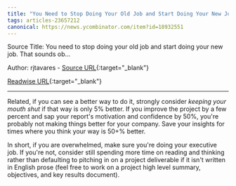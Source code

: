 ```yaml
---
title: "You Need to Stop Doing Your Old Job and Start Doing Your New Job. That Sounds Ob... (463128252)"
tags: articles-23657212
canonical: https://news.ycombinator.com/item?id=18932551
---
```


Source Title: You need to stop doing your old job and start doing your new job. That sounds ob...

Author: rjtavares - [Source URL](https://news.ycombinator.com/item?id=18932551){:target="_blank"}

[Readwise URL](https://readwise.io/open/463128252){:target="_blank"}

---

Related, if you can see a better way to do it, strongly consider *keeping your mouth shut* if that way is only 5% better. If you improve the project by a few percent and sap your report's motivation and confidence by 50%, you're probably not making things better for your company. Save your insights for times where you think your way is 50+% better.

In short, if you are overwhelmed, make sure you're doing your executive job. If you're not, consider still spending more time on reading and thinking rather than defaulting to pitching in on a project deliverable if it isn't written in English prose (feel free to work on a project high level summary, objectives, and key results document).
